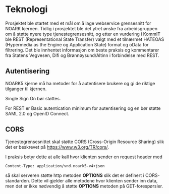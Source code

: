 # Teknologi

Prosjektet ble startet med et mål om å lage webservice grensesnitt for
NOARK kjernen. Tidlig i prosjektet ble det ytret ønske fra
arbeidsgruppen om å støtte nyere type tjenestegrensesnitt, og etter en
vurdering i KommIT ble REST (Representational State Transfer) valgt med
et tilnærmet HATEOAS (Hypermedia as the Engine og Application State)
format og oData for filtrering. Det ble innhentet informasjon om beste
praksis og kommentarer fra Statens Vegvesen, Difi og Brønnøysund/Altinn
i forbindelse med REST.

## Autentisering

NOARK5 kjerne må ha metoder for å autentisere brukere og gi de riktige
tilganger til kjernen.

Single Sign On bør støttes.

For REST er Basic autentication minimum for autentisering og en bør
støtte SAML 2.0 og OpenID Connect.

## CORS

Tjenestegrensesnittet skal støtte CORS (Cross-Origin Resource
Sharing) slik det er beskrevet på https://www.w3.org/TR/cors/.

I praksis betyr dette at alle kall hvor klienten sender en request header med 

    Content-Type: application/vnd.noark5-v4+json

så skal serveren støtte http metoden **OPTIONS** slik det er definert i CORS-standarden. Dette vil gjelder alle metodene hvor klienten sender inn data, men det er ikke nødvendig å støtte **OPTIONS** metoden på GET-forespørsler.